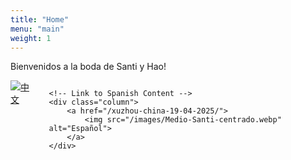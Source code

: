 ```yaml
---
title: "Home"
menu: "main"
weight: 1
---
```

<div class="hero">
    <p>Bienvenidos a la boda de Santi y Hao!</p>
</div>

<div class="columns">
    <!-- Link to Chinese Content -->
    <div class="column">
        <a href="/%e5%be%90%e5%b7%9e-2025%e5%b9%b44%e6%9c%8819%e6%97%a5/">
            <img src="/images/Media-Hao-centrada.webp" alt="中文">
        </a>
    </div>

    <!-- Link to Spanish Content -->
    <div class="column">
        <a href="/xuzhou-china-19-04-2025/">
            <img src="/images/Medio-Santi-centrado.webp" alt="Español">
        </a>
    </div>
</div>
